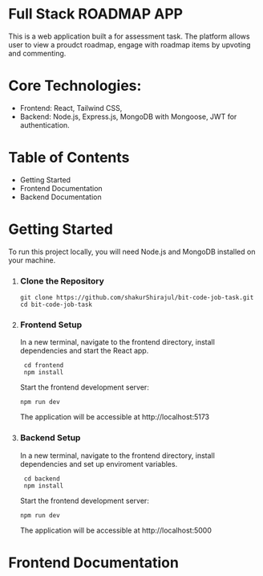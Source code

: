 # Full Stack ROADMAP APP

This is a web application built a for assessment task. The platform allows user to view a proudct roadmap, engage with roadmap items by upvoting and commenting.

# Core Technologies:

- Frontend: React, Tailwind CSS,
- Backend: Node.js, Express.js, MongoDB with Mongoose, JWT for authentication.

# Table of Contents

- Getting Started
- Frontend Documentation
- Backend Documentation

# Getting Started

To run this project locally, you will need Node.js and MongoDB installed on your machine.

1. ### Clone the Repository

   ```
   git clone https://github.com/shakurShirajul/bit-code-job-task.git
   cd bit-code-job-task
   ```

2. ### Frontend Setup
   In a new terminal, navigate to the frontend directory, install dependencies and start the React app.
   ```
    cd frontend
    npm install
   ```
   Start the frontend development server:
   ```
   npm run dev
   ```
   The application will be accessible at http://localhost:5173
3. ### Backend Setup
   In a new terminal, navigate to the frontend directory, install dependencies and set up enviroment variables.
   ```
    cd backend
    npm install
   ```
   Start the frontend development server:
   ```
   npm run dev
   ```
   The application will be accessible at http://localhost:5000

# Frontend Documentation
